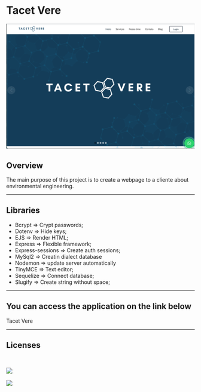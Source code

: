 # Tacet Vere

<p>
    <img src="public/assets/img/wallpaper.png">
</p>

## Overview
The main purpose of this project is to create a webpage to a cliente about environmental engineering.

<hr>

## Libraries 

- Bcrypt => Crypt passwords;
- Dotenv => Hide keys;
- EJS => Render HTML;
- Express => Flexible framework;
- Express-sessions => Create auth sessions;
- MySql2 => Creatin dialect database
- Nodemon => update server automatically
- TinyMCE => Text editor;
- Sequelize => Connect database;
- Slugify => Create string without space;

<hr>

## You can access the application on the link below

<a src="https://tacetvere.com">Tacet Vere</a>

<hr>

## Licenses
<br>
<p>
    <img style="width:50px;height:auto;"src="https://cdn.worldvectorlogo.com/logos/tinymce.svg" href="https://www.tiny.cloud/get-tiny/self-hosted/">
</p>
<p>
    <img src="https://img.shields.io/badge/Bootstrap-563D7C?style=for-the-badge&logo=bootstrap&logoColor=white">
</p>
